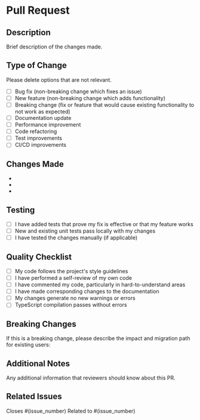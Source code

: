 # Pull Request

## Description
Brief description of the changes made.

## Type of Change
Please delete options that are not relevant.

- [ ] Bug fix (non-breaking change which fixes an issue)
- [ ] New feature (non-breaking change which adds functionality)
- [ ] Breaking change (fix or feature that would cause existing functionality to not work as expected)
- [ ] Documentation update
- [ ] Performance improvement
- [ ] Code refactoring
- [ ] Test improvements
- [ ] CI/CD improvements

## Changes Made
-
-
-

## Testing
- [ ] I have added tests that prove my fix is effective or that my feature works
- [ ] New and existing unit tests pass locally with my changes
- [ ] I have tested the changes manually (if applicable)

## Quality Checklist
- [ ] My code follows the project's style guidelines
- [ ] I have performed a self-review of my own code
- [ ] I have commented my code, particularly in hard-to-understand areas
- [ ] I have made corresponding changes to the documentation
- [ ] My changes generate no new warnings or errors
- [ ] TypeScript compilation passes without errors

## Breaking Changes
If this is a breaking change, please describe the impact and migration path for existing users:

## Additional Notes
Any additional information that reviewers should know about this PR.

## Related Issues
Closes #(issue_number)
Related to #(issue_number)